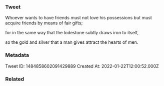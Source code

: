 ### Tweet
Whoever wants to have friends must not love his possessions but must acquire friends by means of fair gifts;

for in the same way that the lodestone subtly draws iron to itself,

so the gold and silver that a man gives attract the hearts of men.

### Metadata
Tweet ID: 1484858602091429889
Created At: 2022-01-22T12:00:52.000Z

### Related

